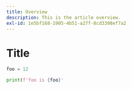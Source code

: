 ```yaml
---
title: Overview
description: This is the article overview.
exl-id: 1e5bf168-1905-4b51-a27f-8cd3398ef7a2
---
```

# Title

```python
foo = 12

print(f'foo is {foo}'
```

